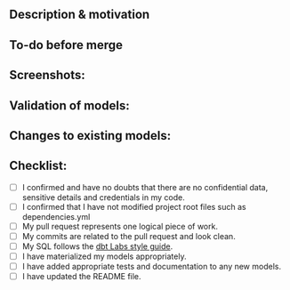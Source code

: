 <!---
Provide a short summary in the Title above. Examples of good PR titles:
* "Feature: add so-and-so models"
* "Fix: deduplicate such-and-such"
-->

## Description & motivation
<!---
Describe your changes, and why you're making them. Is this linked to an open
issue, or another pull request? Link it here.
-->

## To-do before merge
<!---
Include any notes about things that need to happen before this PR is merged, e.g.:
- [ ] Change the base branch
- [ ] Update dbt Cloud jobs
- [ ] Ensure PR #56 is merged
-->

## Screenshots:
<!---
Include a screenshot of the relevant section of the updated DAG. You can access
your version of the DAG by running `dbt docs generate && dbt docs serve`.
-->

## Validation of models:
<!---
Include any output that confirms that the models do what is expected. This might
be a link to an in-development dashboard in your BI tool, or a query that
compares an existing model with a new one.
-->

## Changes to existing models:
<!---
Include this section if you are changing any existing models. Link any related
pull requests on your BI tool, or instructions for merge (e.g. whether old
models should be dropped after merge, or whether a full-refresh run is required)
-->

## Checklist:
<!---
Put an `x` in all the items that apply, make notes next to any that haven't been
addressed, and remove any items that are not relevant to this PR.
-->
- [ ] I confirmed and have no doubts that there are no confidential data, sensitive details and credentials in my code.
- [ ] I confirmed that I have not modified project root files such as dependencies.yml
- [ ] My pull request represents one logical piece of work.
- [ ] My commits are related to the pull request and look clean.
- [ ] My SQL follows the [dbt Labs style guide](https://docs.getdbt.com/guides/best-practices/how-we-style/0-how-we-style-our-dbt-projects).
- [ ] I have materialized my models appropriately.
- [ ] I have added appropriate tests and documentation to any new models.
- [ ] I have updated the README file.
